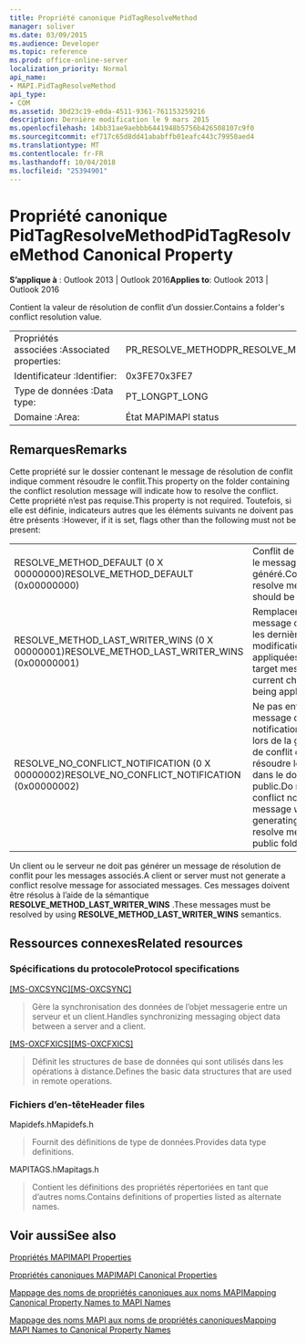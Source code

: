 ```yaml
---
title: Propriété canonique PidTagResolveMethod
manager: soliver
ms.date: 03/09/2015
ms.audience: Developer
ms.topic: reference
ms.prod: office-online-server
localization_priority: Normal
api_name:
- MAPI.PidTagResolveMethod
api_type:
- COM
ms.assetid: 30d23c19-e0da-4511-9361-761153259216
description: Dernière modification le 9 mars 2015
ms.openlocfilehash: 14bb31ae9aebbb6441948b5756b426508107c9f0
ms.sourcegitcommit: ef717c65d8dd41ababffb01eafc443c79950aed4
ms.translationtype: MT
ms.contentlocale: fr-FR
ms.lasthandoff: 10/04/2018
ms.locfileid: "25394901"
---
```

# <a name="pidtagresolvemethod-canonical-property"></a><span data-ttu-id="89210-103">Propriété canonique PidTagResolveMethod</span><span class="sxs-lookup"><span data-stu-id="89210-103">PidTagResolveMethod Canonical Property</span></span>

  
  
<span data-ttu-id="89210-104">**S’applique à** : Outlook 2013 | Outlook 2016</span><span class="sxs-lookup"><span data-stu-id="89210-104">**Applies to**: Outlook 2013 | Outlook 2016</span></span> 
  
<span data-ttu-id="89210-105">Contient la valeur de résolution de conflit d’un dossier.</span><span class="sxs-lookup"><span data-stu-id="89210-105">Contains a folder's conflict resolution value.</span></span>
  
|||
|:-----|:-----|
|<span data-ttu-id="89210-106">Propriétés associées :</span><span class="sxs-lookup"><span data-stu-id="89210-106">Associated properties:</span></span>  <br/> |<span data-ttu-id="89210-107">PR_RESOLVE_METHOD</span><span class="sxs-lookup"><span data-stu-id="89210-107">PR_RESOLVE_METHOD</span></span>  <br/> |
|<span data-ttu-id="89210-108">Identificateur :</span><span class="sxs-lookup"><span data-stu-id="89210-108">Identifier:</span></span>  <br/> |<span data-ttu-id="89210-109">0x3FE7</span><span class="sxs-lookup"><span data-stu-id="89210-109">0x3FE7</span></span>  <br/> |
|<span data-ttu-id="89210-110">Type de données :</span><span class="sxs-lookup"><span data-stu-id="89210-110">Data type:</span></span>  <br/> |<span data-ttu-id="89210-111">PT_LONG</span><span class="sxs-lookup"><span data-stu-id="89210-111">PT_LONG</span></span>  <br/> |
|<span data-ttu-id="89210-112">Domaine :</span><span class="sxs-lookup"><span data-stu-id="89210-112">Area:</span></span>  <br/> |<span data-ttu-id="89210-113">État MAPI</span><span class="sxs-lookup"><span data-stu-id="89210-113">MAPI status</span></span>  <br/> |
   
## <a name="remarks"></a><span data-ttu-id="89210-114">Remarques</span><span class="sxs-lookup"><span data-stu-id="89210-114">Remarks</span></span>

<span data-ttu-id="89210-115">Cette propriété sur le dossier contenant le message de résolution de conflit indique comment résoudre le conflit.</span><span class="sxs-lookup"><span data-stu-id="89210-115">This property on the folder containing the conflict resolution message will indicate how to resolve the conflict.</span></span> <span data-ttu-id="89210-116">Cette propriété n’est pas requise.</span><span class="sxs-lookup"><span data-stu-id="89210-116">This property is not required.</span></span> <span data-ttu-id="89210-117">Toutefois, si elle est définie, indicateurs autres que les éléments suivants ne doivent pas être présents :</span><span class="sxs-lookup"><span data-stu-id="89210-117">However, if it is set, flags other than the following must not be present:</span></span>
  
|||
|:-----|:-----|
|<span data-ttu-id="89210-118">RESOLVE_METHOD_DEFAULT (0 X 00000000)</span><span class="sxs-lookup"><span data-stu-id="89210-118">RESOLVE_METHOD_DEFAULT (0x00000000)</span></span>  <br/> |<span data-ttu-id="89210-119">Conflit de résoudre le message doit être généré.</span><span class="sxs-lookup"><span data-stu-id="89210-119">Conflict resolve message should be generated.</span></span>  <br/> |
|<span data-ttu-id="89210-120">RESOLVE_METHOD_LAST_WRITER_WINS (0 X 00000001)</span><span class="sxs-lookup"><span data-stu-id="89210-120">RESOLVE_METHOD_LAST_WRITER_WINS (0x00000001)</span></span>  <br/> |<span data-ttu-id="89210-121">Remplacer le message cible avec les dernières modifications seront appliquées.</span><span class="sxs-lookup"><span data-stu-id="89210-121">Overwrite target message with current changes being applied.</span></span>  <br/> |
|<span data-ttu-id="89210-122">RESOLVE_NO_CONFLICT_NOTIFICATION (0 X 00000002)</span><span class="sxs-lookup"><span data-stu-id="89210-122">RESOLVE_NO_CONFLICT_NOTIFICATION (0x00000002)</span></span>  <br/> |<span data-ttu-id="89210-123">Ne pas envoyer de message de notification de conflit lors de la génération de conflit de résoudre le message dans le dossier public.</span><span class="sxs-lookup"><span data-stu-id="89210-123">Do not send conflict notification message when generating conflict resolve message in public folder.</span></span>  <br/> |
   
<span data-ttu-id="89210-124">Un client ou le serveur ne doit pas générer un message de résolution de conflit pour les messages associés.</span><span class="sxs-lookup"><span data-stu-id="89210-124">A client or server must not generate a conflict resolve message for associated messages.</span></span> <span data-ttu-id="89210-125">Ces messages doivent être résolus à l’aide de la sémantique **RESOLVE_METHOD_LAST_WRITER_WINS** .</span><span class="sxs-lookup"><span data-stu-id="89210-125">These messages must be resolved by using **RESOLVE_METHOD_LAST_WRITER_WINS** semantics.</span></span> 
  
## <a name="related-resources"></a><span data-ttu-id="89210-126">Ressources connexes</span><span class="sxs-lookup"><span data-stu-id="89210-126">Related resources</span></span>

### <a name="protocol-specifications"></a><span data-ttu-id="89210-127">Spécifications du protocole</span><span class="sxs-lookup"><span data-stu-id="89210-127">Protocol specifications</span></span>

<span data-ttu-id="89210-128">[[MS-OXCSYNC]](https://msdn.microsoft.com/library/fd3e23ef-341a-4a8c-a0e9-6afecbb11c40%28Office.15%29.aspx)</span><span class="sxs-lookup"><span data-stu-id="89210-128">[[MS-OXCSYNC]](https://msdn.microsoft.com/library/fd3e23ef-341a-4a8c-a0e9-6afecbb11c40%28Office.15%29.aspx)</span></span>
  
> <span data-ttu-id="89210-129">Gère la synchronisation des données de l’objet messagerie entre un serveur et un client.</span><span class="sxs-lookup"><span data-stu-id="89210-129">Handles synchronizing messaging object data between a server and a client.</span></span>
    
<span data-ttu-id="89210-130">[[MS-OXCFXICS]](https://msdn.microsoft.com/library/b9752f3d-d50d-44b8-9e6b-608a117c8532%28Office.15%29.aspx)</span><span class="sxs-lookup"><span data-stu-id="89210-130">[[MS-OXCFXICS]](https://msdn.microsoft.com/library/b9752f3d-d50d-44b8-9e6b-608a117c8532%28Office.15%29.aspx)</span></span>
  
> <span data-ttu-id="89210-131">Définit les structures de base de données qui sont utilisés dans les opérations à distance.</span><span class="sxs-lookup"><span data-stu-id="89210-131">Defines the basic data structures that are used in remote operations.</span></span>
    
### <a name="header-files"></a><span data-ttu-id="89210-132">Fichiers d’en-tête</span><span class="sxs-lookup"><span data-stu-id="89210-132">Header files</span></span>

<span data-ttu-id="89210-133">Mapidefs.h</span><span class="sxs-lookup"><span data-stu-id="89210-133">Mapidefs.h</span></span>
  
> <span data-ttu-id="89210-134">Fournit des définitions de type de données.</span><span class="sxs-lookup"><span data-stu-id="89210-134">Provides data type definitions.</span></span>
    
<span data-ttu-id="89210-135">MAPITAGS.h</span><span class="sxs-lookup"><span data-stu-id="89210-135">Mapitags.h</span></span>
  
> <span data-ttu-id="89210-136">Contient les définitions des propriétés répertoriées en tant que d’autres noms.</span><span class="sxs-lookup"><span data-stu-id="89210-136">Contains definitions of properties listed as alternate names.</span></span>
    
## <a name="see-also"></a><span data-ttu-id="89210-137">Voir aussi</span><span class="sxs-lookup"><span data-stu-id="89210-137">See also</span></span>



[<span data-ttu-id="89210-138">Propriétés MAPI</span><span class="sxs-lookup"><span data-stu-id="89210-138">MAPI Properties</span></span>](mapi-properties.md)
  
[<span data-ttu-id="89210-139">Propriétés canoniques MAPI</span><span class="sxs-lookup"><span data-stu-id="89210-139">MAPI Canonical Properties</span></span>](mapi-canonical-properties.md)
  
[<span data-ttu-id="89210-140">Mappage des noms de propriétés canoniques aux noms MAPI</span><span class="sxs-lookup"><span data-stu-id="89210-140">Mapping Canonical Property Names to MAPI Names</span></span>](mapping-canonical-property-names-to-mapi-names.md)
  
[<span data-ttu-id="89210-141">Mappage des noms MAPI aux noms de propriétés canoniques</span><span class="sxs-lookup"><span data-stu-id="89210-141">Mapping MAPI Names to Canonical Property Names</span></span>](mapping-mapi-names-to-canonical-property-names.md)

